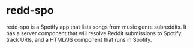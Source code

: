redd-spo
========
redd-spo is a Spotify app that lists songs from music genre subreddits. It has a server component that will resolve Reddit submissions to Spotify track URIs, and a HTML/JS component that runs in Spotify.
